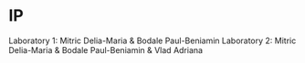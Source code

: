 # IP
Laboratory 1: Mitric Delia-Maria & Bodale Paul-Beniamin
Laboratory 2: Mitric Delia-Maria & Bodale Paul-Beniamin & Vlad Adriana
